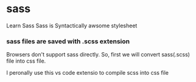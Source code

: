 # sass
Learn Sass
Sass is Syntactically awsome stylesheet
### sass files are saved with .scss extension

Browsers don't support sass directly. So, first we will convert sass(.scss) file into css file.

I peronally use this vs code extensio to compile scss into css file
